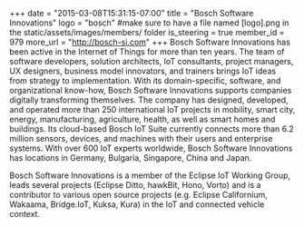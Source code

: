 +++
date = "2015-03-08T15:31:15-07:00"
title = "Bosch Software Innovations"
logo = "bosch" #make sure to have a file named [logo].png in the static/assets/images/members/ folder
is_steering = true
member_id = 979
more_url = "http://bosch-si.com"
+++
Bosch Software Innovations has been active in the Internet of Things for more than ten years. The team of software developers, solution architects, IoT consultants, project managers, UX designers, business model innovators, and trainers brings IoT ideas from strategy to implementation. With its domain-specific, software, and organizational know-how, Bosch Software Innovations supports companies digitally transforming themselves. The company has designed, developed, and operated more than 250 international IoT projects in mobility, smart city, energy, manufacturing, agriculture, health, as well as smart homes and buildings. Its cloud-based Bosch IoT Suite currently connects more than 6.2 million sensors, devices, and machines with their users and enterprise systems. With over 600 IoT experts worldwide, Bosch Software Innovations has locations in Germany, Bulgaria, Singapore, China and Japan.

Bosch Software Innovations is a member of the Eclipse IoT Working Group, leads several projects (Eclipse Ditto, hawkBit, Hono, Vorto) and is a contributor to various open source projects (e.g. Eclipse Californium, Wakaama, Bridge.IoT, Kuksa, Kura) in the IoT and connected vehicle context.
